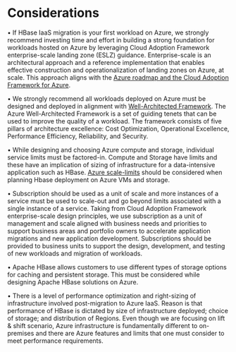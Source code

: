 # Considerations  

• If HBase IaaS migration is your first workload on Azure, we strongly recommend investing time and effort in building a strong foundation for workloads hosted on Azure by leveraging Cloud Adoption Framework enterprise-scale landing zone (ESLZ) guidance. Enterprise-scale is an architectural approach and a reference implementation that enables effective construction and operationalization of landing zones on Azure, at scale. This approach aligns with the [Azure roadmap and the Cloud Adoption Framework for Azure](https://docs.microsoft.com/en-us/azure/cloud-adoption-framework/ready/enterprise-scale/architecture).  

• We strongly recommend all workloads deployed on Azure must be designed and deployed in alignment with [Well-Architected Framework](https://docs.microsoft.com/en-us/azure/architecture/framework/). The Azure Well-Architected Framework is a set of guiding tenets that can be used to improve the quality of a workload. The framework consists of five pillars of architecture excellence: Cost Optimization, Operational Excellence, Performance Efficiency, Reliability, and Security.  

• While designing and choosing Azure compute and storage, individual service limits must be factored-in. Compute and Storage have limits and these have an implication of sizing of infrastructure for a data-intensive application such as HBase. [Azure scale-limits](https://docs.microsoft.com/en-us/azure/azure-resource-manager/management/azure-subscription-service-limits) should be considered when planning Hbase deployment on Azure VMs and storage.  

• Subscription should be used as a unit of scale and more instances of a service must be used to scale-out and go beyond limits associated with a single instance of a service. Taking from Cloud Adoption Framework enterprise-scale design principles, we use subscription as a unit of management and scale aligned with business needs and priorities to support business areas and portfolio owners to accelerate application migrations and new application development. Subscriptions should be provided to business units to support the design, development, and testing of new workloads and migration of workloads.

• Apache HBase allows customers to use different types of storage options for caching and persistent storage. This must be considered while designing Apache HBase solutions on Azure.  

• There is a level of performance optimization and right-sizing of infrastructure involved post-migration to Azure IaaS. Reason is that performance of HBase is dictated by size of infrastructure deployed; choice of storage; and distribution of Regions. Even though we are focusing on lift & shift scenario, Azure infrastructure is fundamentally different to on-premises and there are Azure features and limits that one must consider to meet performance requirements.  
